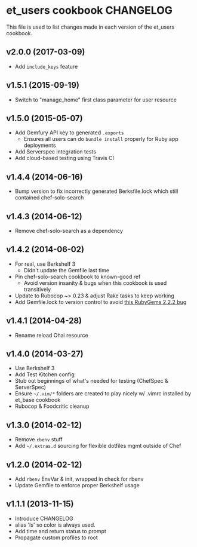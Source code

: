 et_users cookbook CHANGELOG
============================
This file is used to list changes made in each version of the et_users cookbook.

v2.0.0 (2017-03-09)
-------------------

* Add `include_keys` feature

v1.5.1 (2015-09-19)
-------------------

* Switch to "manage_home" first class parameter for user resource

v1.5.0 (2015-05-07)
-------------------

* Add Gemfury API key to generated `.exports`
    - Ensures all users can do `bundle install` properly for Ruby app deployments
* Add Serverspec integration tests
* Add cloud-based testing using Travis CI

v1.4.4 (2014-06-16)
-------------------

* Bump version to fix incorrectly generated Berksfile.lock which still contained chef-solo-search

v1.4.3 (2014-06-12)
-------------------

* Remove chef-solo-search as a dependency


v1.4.2 (2014-06-02)
-------------------

* For real, use Berkshelf 3
    - Didn't update the Gemfile last time
* Pin chef-solo-search cookbook to known-good ref
    - Avoid version insanity & bugs when this cookbook is used transitively
* Update to Rubocop ~> 0.23 & adjust Rake tasks to keep working
* Add Gemfile.lock to version control to avoid [this RubyGems 2.2.2 bug](https://github.com/rubygems/rubygems/issues/853)


v1.4.1 (2014-04-28)
------------------

* Rename reload Ohai resource

v1.4.0 (2014-03-27)
------------------

* Use Berkshelf 3
* Add Test Kitchen config
* Stub out beginnings of what's needed for testing (ChefSpec & ServerSpec)
* Ensure `~/.vim/*` folders are created to play nicely w/ .vimrc installed by et_base cookbook
* Rubocop & Foodcritic cleanup

v1.3.0 (2014-02-12)
------------------

* Remove `rbenv` stuff
* Add `~/.extras.d` sourcing for flexible dotfiles mgmt outside of Chef

v1.2.0 (2014-02-12)
------------------

* Add `rbenv` EnvVar & init, wrapped in check for rbenv
* Update Gemfile to enforce proper Berkshelf usage

v1.1.1 (2013-11-15)
------------------

* Introduce CHANGELOG
* alias 'ls' so color is always used.
* Add time and return status to prompt
* Propagate custom profiles to root
